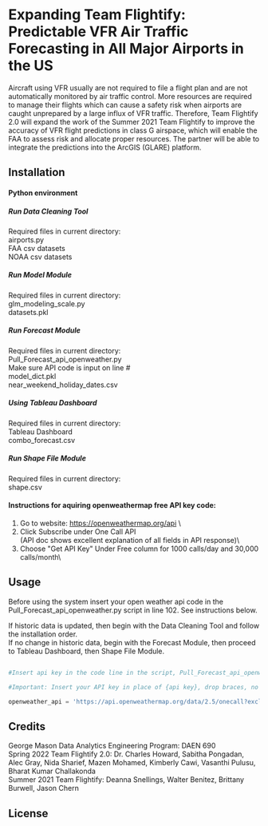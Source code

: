# Expanding Team Flightify: Predictable VFR Air Traffic Forecasting in All Major Airports in the US
Aircraft using VFR usually are not required to file a flight plan and are not automatically monitored by air traffic control. More resources are required to manage their flights which can cause a safety risk when airports are caught unprepared by a large influx of VFR traffic. Therefore, Team Flightify 2.0 will expand the work of the Summer 2021 Team Flightify to improve the accuracy of VFR flight predictions in class G airspace, which will enable the FAA to assess risk and allocate proper resources. The partner will be able to integrate the predictions into the ArcGIS (GLARE) platform. 

## Installation
#### Python environment

##### Run Data Cleaning Tool
  Required files in current directory:\
    airports.py\
    FAA csv datasets\
    NOAA csv datasets
    
##### Run Model Module
  Required files in current directory:\
    glm_modeling_scale.py\
    datasets.pkl

##### Run Forecast Module
  Required files in current directory:\
    Pull_Forecast_api_openweather.py\
      Make sure API code is input on line #\
    model_dict.pkl\
    near_weekend_holiday_dates.csv
    
##### Using Tableau Dashboard
  Required files in current directory:\
    Tableau Dashboard\
    combo_forecast.csv
    
##### Run Shape File Module
  Required files in current directory:\
    shape.csv

#### Instructions for aquiring openweathermap free API key code:

1) Go to website: https://openweathermap.org/api \
2) Click Subscribe under One Call API\
   (API doc shows excellent explanation of all fields in API response)\
3) Choose "Get API Key" Under Free column for 1000 calls/day and 30,000 calls/month\  

## Usage
Before using the system insert your open weather api code in the Pull_Forecast_api_openweather.py script in line 102.  See instructions below.

If historic data is updated, then begin with the Data Cleaning Tool and follow the installation order.\
If no change in historic data, begin with the Forecast Module, then proceed to Tableau Dashboard, then Shape File Module.

```python

#Insert api key in the code line in the script, Pull_Forecast_api_openweather.py line 102

#Important: Insert your API key in place of {api key}, drop braces, no spaces

openweather_api = 'https://api.openweathermap.org/data/2.5/onecall?exclude=hourly,alerts,minutely&appid={api key}&units=imperial'

```
## Credits
George Mason Data Analytics Engineering Program: DAEN 690\
Spring 2022 Team Flightify 2.0: Dr. Charles Howard, Sabitha Pongadan, Alec Gray, Nida Sharief, Mazen Mohamed, Kimberly Cawi, Vasanthi Pulusu, Bharat Kumar Challakonda\
Summer 2021 Team Flightify: Deanna Snellings, Walter Benitez, Brittany Burwell, Jason Chern

## License


